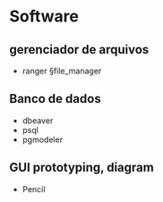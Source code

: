 # Software

## gerenciador de arquivos

* ranger §file_manager
   
## Banco de dados

* dbeaver
* psql
* pgmodeler

## GUI prototyping, diagram

* Pencil
